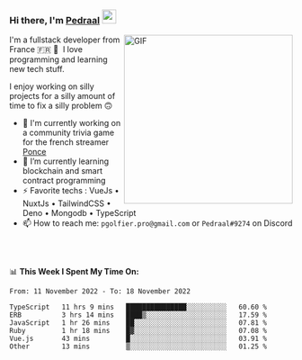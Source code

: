 ### Hi there, I'm <a href="https://pedraal.dev" target="_blank">Pedraal</a> <img src="https://media.giphy.com/media/hvRJCLFzcasrR4ia7z/giphy.gif" width="25px">
<img align="right" alt="GIF" src="https://pedraal.dev/avatar.png" width="300" height="300" />

I'm a fullstack developer from France 🇫🇷 🥖 &nbsp;I love programming and learning new
tech stuff.

I enjoy working on silly projects for a silly amount of time to fix a silly problem 🙃

- 🔭  I'm currently working on a community trivia game for the french streamer <a href="https://twitch.tv/ponce" target="_blank">Ponce</a>
- 🌱 I’m currently learning blockchain and smart contract programming
- ⚡ Favorite techs : VueJs &bull; NuxtJs &bull; TailwindCSS &bull; Deno &bull; Mongodb &bull; TypeScript
- 📫 How to reach me: `pgolfier.pro@gmail.com` or `Pedraal#9274` on Discord

<br>
<br>

📊 **This Week I Spent My Time On:**
<!--START_SECTION:waka-->

```text
From: 11 November 2022 - To: 18 November 2022

TypeScript   11 hrs 9 mins   ███████████████░░░░░░░░░░   60.60 %
ERB          3 hrs 14 mins   ████▒░░░░░░░░░░░░░░░░░░░░   17.59 %
JavaScript   1 hr 26 mins    ██░░░░░░░░░░░░░░░░░░░░░░░   07.81 %
Ruby         1 hr 18 mins    █▓░░░░░░░░░░░░░░░░░░░░░░░   07.08 %
Vue.js       43 mins         █░░░░░░░░░░░░░░░░░░░░░░░░   03.91 %
Other        13 mins         ▒░░░░░░░░░░░░░░░░░░░░░░░░   01.25 %
```

<!--END_SECTION:waka-->
